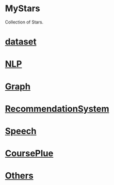 # MyStars
Collection of Stars.

# [dataset](https://github.com/ZhCoding/MyStars/blob/master/datasets.md)

# [NLP](https://github.com/ZhCoding/MyStars/blob/master/NaturalLanguageProcess.md)

# [Graph](https://github.com/ZhCoding/MyStars/blob/master/Graph.md)

# [RecommendationSystem](https://github.com/ZhCoding/MyStars/blob/master/RecommendationSystem.md)

# [Speech](https://github.com/ZhCoding/MyStars/blob/master/Speech.md)

# [CoursePlue](https://github.com/ZhCoding/MyStars/blob/master/CoursePlus.md)

# [Others](https://github.com/ZhCoding/MyStars/blob/master/Others.md)
